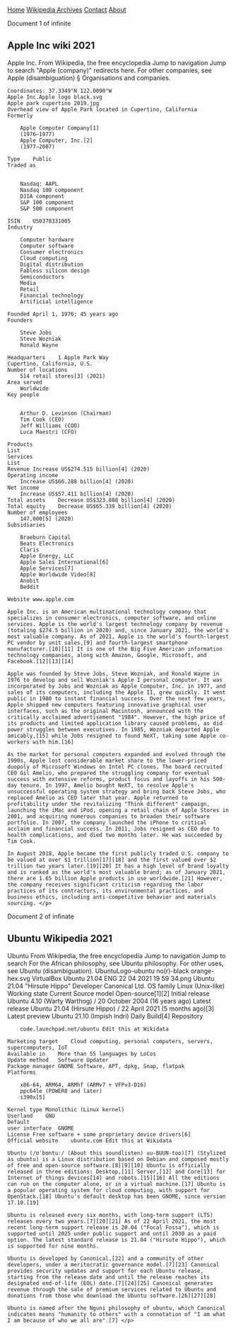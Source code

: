 <html>
<head>
<link rel="stylesheet" href="stylesheet.css">
</head>
    
<body>
    
<div class="topnav">
  <a href="https://thefmggroup.github.io">Home</a>
  <a class="active" href="wikiarchives">Wikipedia Archives</a>
  <a href="https://thefmggroup.github.io/contact">Contact</a>
  <a href="https://thefmggroup.github.io/about">About</a>
</div> 
    
<p>Document 1 of infinite
</p>
<h2>Apple Inc wiki 2021</h2>
<p>Apple Inc.
    From Wikipedia, the free encyclopedia
    Jump to navigation
    Jump to search
    "Apple (company)" redirects here. For other companies, see Apple (disambiguation) § Organisations and companies.
    
    Coordinates: 37.3349°N 122.0090°W
    Apple Inc.Apple logo black.svg
    Apple park cupertino 2019.jpg
    Overhead view of Apple Park located in Cupertino, California
    Formerly	
    
        Apple Computer Company[1]
        (1976–1977)
        Apple Computer, Inc.[2]
        (1977–2007)
    
    Type	Public
    Traded as
        
    
        Nasdaq: AAPL
        Nasdaq 100 component
        DJIA component
        S&P 100 component
        S&P 500 component
    
    ISIN	US0378331005
    Industry	
    
        Computer hardware
        Computer software
        Consumer electronics
        Cloud computing
        Digital distribution
        Fabless silicon design
        Semiconductors
        Media
        Retail
        Financial technology
        Artificial intelligence
    
    Founded	April 1, 1976; 45 years ago
    Founders	
    
        Steve Jobs
        Steve Wozniak
        Ronald Wayne
    
    Headquarters	1 Apple Park Way
    Cupertino, California, U.S.
    Number of locations
        514 retail stores[3] (2021)
    Area served
        Worldwide
    Key people
        
    
        Arthur D. Levinson (Chairman)
        Tim Cook (CEO)
        Jeff Williams (COO)
        Luca Maestri (CFO)
    
    Products	
    List
    Services	
    List
    Revenue	Increase US$274.515 billion[4] (2020)
    Operating income
        Increase US$66.288 billion[4] (2020)
    Net income
        Increase US$57.411 billion[4] (2020)
    Total assets	Decrease US$323.888 billion[4] (2020)
    Total equity	Decrease US$65.339 billion[4] (2020)
    Number of employees
        147,000[5] (2020)
    Subsidiaries	
    
        Braeburn Capital
        Beats Electronics
        Claris
        Apple Energy, LLC
        Apple Sales International[6]
        Apple Services[7]
        Apple Worldwide Video[8]
        Anobit
        Beddit
    
    Website	www.apple.com
    
    Apple Inc. is an American multinational technology company that specializes in consumer electronics, computer software, and online services. Apple is the world's largest technology company by revenue (totaling $274.5 billion in 2020) and, since January 2021, the world's most valuable company. As of 2021, Apple is the world's fourth-largest PC vendor by unit sales,[9] and fourth-largest smartphone manufacturer.[10][11] It is one of the Big Five American information technology companies, along with Amazon, Google, Microsoft, and Facebook.[12][13][14]
    
    Apple was founded by Steve Jobs, Steve Wozniak, and Ronald Wayne in 1976 to develop and sell Wozniak's Apple I personal computer. It was incorporated by Jobs and Wozniak as Apple Computer, Inc. in 1977, and sales of its computers, including the Apple II, grew quickly. It went public in 1980 to instant financial success. Over the next few years, Apple shipped new computers featuring innovative graphical user interfaces, such as the original Macintosh, announced with the critically acclaimed advertisement "1984". However, the high price of its products and limited application library caused problems, as did power struggles between executives. In 1985, Wozniak departed Apple amicably,[15] while Jobs resigned to found NeXT, taking some Apple co-workers with him.[16]
    
    As the market for personal computers expanded and evolved through the 1990s, Apple lost considerable market share to the lower-priced duopoly of Microsoft Windows on Intel PC clones. The board recruited CEO Gil Amelio, who prepared the struggling company for eventual success with extensive reforms, product focus and layoffs in his 500-day tenure. In 1997, Amelio bought NeXT, to resolve Apple's unsuccessful operating system strategy and bring back Steve Jobs, who replaced Amelio as CEO later that year. Apple returned to profitability under the revitalizing "Think different" campaign, launching the iMac and iPod, opening a retail chain of Apple Stores in 2001, and acquiring numerous companies to broaden their software portfolio. In 2007, the company launched the iPhone to critical acclaim and financial success. In 2011, Jobs resigned as CEO due to health complications, and died two months later. He was succeeded by Tim Cook.
    
    In August 2018, Apple became the first publicly traded U.S. company to be valued at over $1 trillion[17][18] and the first valued over $2 trillion two years later.[19][20] It has a high level of brand loyalty and is ranked as the world's most valuable brand; as of January 2021, there are 1.65 billion Apple products in use worldwide.[21] However, the company receives significant criticism regarding the labor practices of its contractors, its environmental practices, and business ethics, including anti-competitive behavior and materials sourcing. </p>


<p>Document 2 of infinate</p>
<h2>Ubuntu Wikipedia 2021</h2>
<p>Ubuntu
    From Wikipedia, the free encyclopedia
    Jump to navigation
    Jump to search
    For the African philosophy, see Ubuntu philosophy. For other uses, see Ubuntu (disambiguation).
    UbuntuLogo-ubuntu no(r)-black orange-hex.svg
    VirtualBox Ubuntu 21.04 ENG 22 04 2021 19 59 34.png
    Ubuntu 21.04 "Hirsute Hippo"
    Developer	Canonical Ltd.
    OS family	Linux (Unix-like)
    Working state	Current
    Source model	Open-source[1][2]
    Initial release	Ubuntu 4.10 (Warty Warthog) / 20 October 2004 (16 years ago)
    Latest release	Ubuntu 21.04 (Hirsute Hippo) / 22 April 2021 (5 months ago)[3]
    Latest preview	Ubuntu 21.10 (Impish Indri) Daily Build[4]
    Repository	
    
        code.launchpad.net/ubuntu Edit this at Wikidata
    
    Marketing target	Cloud computing, personal computers, servers, supercomputers, IoT
    Available in	More than 55 languages by LoCos
    Update method	Software Updater
    Package manager	GNOME Software, APT, dpkg, Snap, flatpak
    Platforms	
    
        x86-64, ARM64, ARMhf (ARMv7 + VFPv3-D16)
        ppc64le (POWER8 and later)
        s390x[5]
    
    Kernel type	Monolithic (Linux kernel)
    Userland	GNU
    Default
    user interface	GNOME
    License	Free software + some proprietary device drivers[6]
    Official website	ubuntu.com Edit this at Wikidata
    
    Ubuntu (/ʊˈbʊntuː/ (About this soundlisten) uu-BUUN-too)[7] (Stylized as ubuntu) is a Linux distribution based on Debian and composed mostly of free and open-source software.[8][9][10] Ubuntu is officially released in three editions: Desktop,[11] Server,[12] and Core[13] for Internet of things devices[14] and robots.[15][16] All the editions can run on the computer alone, or in a virtual machine.[17] Ubuntu is a popular operating system for cloud computing, with support for OpenStack.[18] Ubuntu's default desktop has been GNOME, since version 17.10.[19]
    
    Ubuntu is released every six months, with long-term support (LTS) releases every two years.[7][20][21] As of 22 April 2021, the most recent long-term support release is 20.04 ("Focal Fossa"), which is supported until 2025 under public support and until 2030 as a paid option. The latest standard release is 21.04 ("Hirsute Hippo"), which is supported for nine months.
    
    Ubuntu is developed by Canonical,[22] and a community of other developers, under a meritocratic governance model.[7][23] Canonical provides security updates and support for each Ubuntu release, starting from the release date and until the release reaches its designated end-of-life (EOL) date.[7][24][25] Canonical generates revenue through the sale of premium services related to Ubuntu and donations from those who download the Ubuntu software.[26][27][28]
    
    Ubuntu is named after the Nguni philosophy of ubuntu, which Canonical indicates means "humanity to others" with a connotation of "I am what I am because of who we all are".[7] </p>
</body>
</html>
